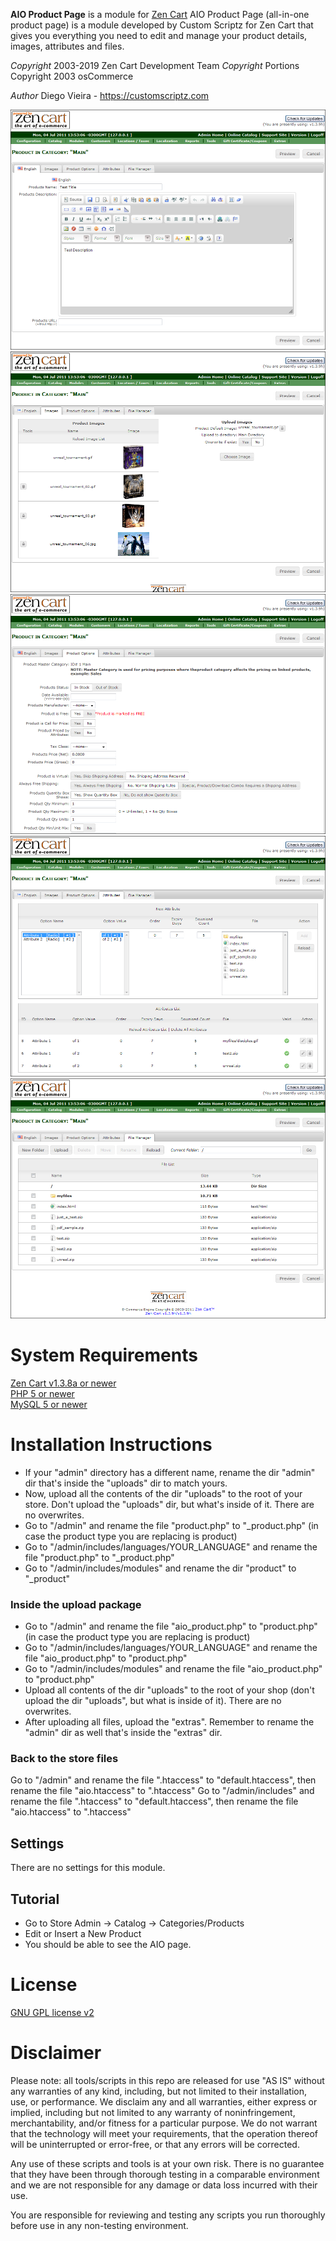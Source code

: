﻿**AIO Product Page** is a module for [Zen
Cart](http://www.zen-cart.com) AIO Product Page (all-in-one product page) is a module developed by Custom Scriptz for Zen Cart that gives you everything you need to edit and manage your product details, images, attributes and files.

*Copyright* 2003-2019 Zen Cart Development Team
*Copyright* Portions Copyright 2003 osCommerce

*Author* Diego Vieira - https://customscriptz.com

![Aio1.png](extras/screenshots/Aio1.png)<br>
![Aio2.png](extras/screenshots/Aio2.png)<br>
![Aio3.png](extras/screenshots/Aio3.png)<br>
![Aio4.png](extras/screenshots/Aio4.png)<br>
![Aio5.png](extras/screenshots/Aio5.png)

# System Requirements

[Zen Cart v1.3.8a or newer](http://www.zen-cart.com)  
[PHP 5 or newer](http://php.net)  
[MySQL 5 or newer](http://www.mysql.com)

# Installation Instructions
- If your "admin" directory has a different name, rename the dir "admin" dir that's inside the "uploads" dir to match yours.
- Now, upload all the contents of the dir "uploads" to the root of your store. Don't upload the "uploads" dir, but what's inside of it. There are no overwrites.
- Go to "/admin" and rename the file "product.php" to "_product.php" (in case the product type you are replacing is product)
- Go to "/admin/includes/languages/YOUR_LANGUAGE" and rename the file "product.php" to "_product.php"
- Go to "/admin/includes/modules" and rename the dir "product" to "_product"

### Inside the upload package
- Go to "/admin" and rename the file "aio_product.php" to "product.php" (in case the product type you are replacing is product)
- Go to "/admin/includes/languages/YOUR_LANGUAGE" and rename the file "aio_product.php" to "product.php"
- Go to "/admin/includes/modules" and rename the file "aio_product.php" to "product.php"
- Upload all contents of the dir "uploads" to the root of your shop (don't upload the dir "uploads", but what is inside of it). There are no overwrites.
- After uploading all files, upload the "extras". Remember to rename the "admin" dir as well that's inside the "extras" dir.

### Back to the store files
Go to "/admin" and rename the file ".htaccess" to "default.htaccess", then rename the file "aio.htaccess" to ".htaccess"
Go to "/admin/includes" and rename the file ".htaccess" to "default.htaccess", then rename the file "aio.htaccess" to ".htaccess"

## Settings
There are no settings for this module.

## Tutorial
- Go to Store Admin -> Catalog -> Categories/Products
- Edit or Insert a New Product
- You should be able to see the AIO page.

# License

[GNU GPL license v2](LICENSE)

# Disclaimer
Please note: all tools/scripts in this repo are released for use "AS IS" without any warranties of any kind, including, but not limited to their installation, use, or performance. We disclaim any and all warranties, either express or implied, including but not limited to any warranty of noninfringement, merchantability, and/or fitness for a particular purpose. We do not warrant that the technology will meet your requirements, that the operation thereof will be uninterrupted or error-free, or that any errors will be corrected.

Any use of these scripts and tools is at your own risk. There is no guarantee that they have been through thorough testing in a comparable environment and we are not responsible for any damage or data loss incurred with their use.

You are responsible for reviewing and testing any scripts you run thoroughly before use in any non-testing environment.